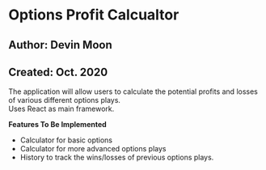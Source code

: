 # Options Profit Calcualtor
## Author: Devin Moon
## Created: Oct. 2020

The application will allow users to calculate the potential profits and losses
of various different options plays. <br>
Uses React as main framework.

**Features To Be Implemented**
- Calculator for basic options
- Calculator for more advanced options plays
- History to track the wins/losses of previous options plays.
